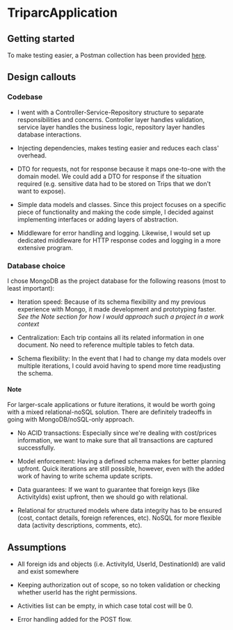 # TriparcApplication

## Getting started

To make testing easier, a Postman collection has been provided [here](https://github.com).

## Design callouts

### Codebase

* I went with a Controller-Service-Repository structure to separate responsibilities and concerns. Controller layer handles validation, service layer handles the business logic, repository layer handles database interactions.

* Injecting dependencies, makes testing easier and reduces each class' overhead.

* DTO for requests, not for response because it maps one-to-one with the domain model. We could add a DTO for response if the situation required (e.g. sensitive data had to be stored on Trips that we don't want to expose).

* Simple data models and classes. Since this project focuses on a specific piece of functionality and making the code simple, I decided against implementing interfaces or adding layers of abstraction. 

* Middleware for error handling and logging. Likewise, I would set up dedicated middleware for HTTP response codes and logging in a more extensive program.

### Database choice

I chose MongoDB as the project database for the following reasons (most to least important):

* Iteration speed: Because of its schema flexibility and my previous experience with Mongo, it made development and prototyping faster. *See the Note section for how I would approach such a project in a work context*

* Centralization: Each trip contains all its related information in one document. No need to reference multiple tables to fetch data.

* Schema flexibility: In the event that I had to change my data models over multiple iterations, I could avoid having to spend more time readjusting the schema.

#### Note

For larger-scale applications or future iterations, it would be worth going with a mixed relational-noSQL solution. There are definitely tradeoffs in going with MongoDB/noSQL-only approach.

* No ACID transactions: Especially since we're dealing with cost/prices information, we want to make sure that all transactions are captured successfully.

* Model enforcement: Having a defined schema makes for better planning upfront. Quick iterations are still possible, however, even with the added work of having to write schema update scripts.

* Data guarantees: If we want to guarantee that foreign keys (like ActivityIds) exist upfront, then we should go with relational.

* Relational for structured models where data integrity has to be ensured (cost, contact details, foreign references, etc). NoSQL for more flexible data (activity descriptions, comments, etc).

## Assumptions

* All foreign ids and objects (i.e. ActivityId, UserId, DestinationId) are valid and exist somewhere

* Keeping authorization out of scope, so no token validation or checking whether userId has the right permissions.

* Activities list can be empty, in which case total cost will be 0.

* Error handling added for the POST flow.